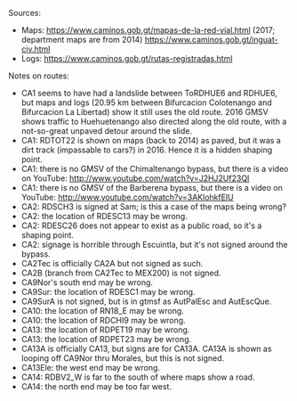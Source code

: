 Sources:
* Maps: https://www.caminos.gob.gt/mapas-de-la-red-vial.html (2017; department maps are from 2014) https://www.caminos.gob.gt/inguat-civ.html
* Logs: https://www.caminos.gob.gt/rutas-registradas.html

Notes on routes:
* CA1 seems to have had a landslide between ToRDHUE6 and RDHUE6, but maps and logs (20.95 km between Bifurcacion Colotenango and Bifurcacion La Libertad) show it still uses the old route. 2016 GMSV shows traffic to Huehuetenango also directed along the old route, with a not-so-great unpaved detour around the slide.
* CA1: RDTOT22 is shown on maps (back to 2014) as paved, but it was a dirt track (impassable to cars?) in 2016. Hence it is a hidden shaping point.
* CA1: there is no GMSV of the Chimaltenango bypass, but there is a video on YouTube: http://www.youtube.com/watch?v=J2HJ2Uf23QI
* CA1: there is no GMSV of the Barberena bypass, but there is a video on YouTube: http://www.youtube.com/watch?v=3AKlohkfElU
* CA2: RDSCH3 is signed at Sam; is this a case of the maps being wrong?
* CA2: the location of RDESC13 may be wrong.
* CA2: RDESC26 does not appear to exist as a public road, so it's a shaping point.
* CA2: signage is horrible through Escuintla, but it's not signed around the bypass.
* CA2Tec is officially CA2A but not signed as such.
* CA2B (branch from CA2Tec to MEX200) is not signed.
* CA9Nor's south end may be wrong.
* CA9Sur: the location of RDESC1 may be wrong.
* CA9SurA is not signed, but is in gtmsf as AutPalEsc and AutEscQue.
* CA10: the location of RN18_E may be wrong.
* CA10: the location of RDCHI9 may be wrong.
* CA13: the location of RDPET19 may be wrong.
* CA13: the location of RDPET23 may be wrong.
* CA13A is officially CA13, but signs are for CA13A. CA13A is shown as looping off CA9Nor thru Morales, but this is not signed.
* CA13Ele: the west end may be wrong.
* CA14: RDBV2_W is far to the south of where maps show a road.
* CA14: the north end may be too far west.
